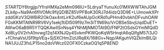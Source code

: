 $START$DY6trgjjp/YfrsHMXa2eMm096lU+5LdryaTYunuXc01MXWWTAhJGMZLk4p+Na9An6fIVOMc9fijQDlBZ85VPFBoK30RJ7d4idzQ3D9E+LUmowkXPrzddGKzV3QWBiR2OkOax4ntLirK2uf6eAUpGcKRd1uPHm40vbkhDFvuhOAWFGsKKMTAtNR9RV6Vy1sekj1tiDl509f9z7m3iT1N69o/VrOBSeSbvjUqdDuET+AWwO6aB9R5YTQQKAwIlSnNsq4YNhMjNMOTAt9D/FNP2tOSdsGYmNfQdDXd8Ly0V2rhA1nvwg12q14XNJQy4SvkmPKWQoKqW5HnqtA6qQIfgM57i3JO+fChnaVsUSf9tpVEq+SjSXCHmZizURq8X/168Gv+Nqp/AKguhVIQZklmBILQiNA1JUJZ3fxLP15no2doVWcz02OFX0CzkaOQ1q5P8$END$